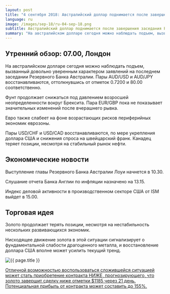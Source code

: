 ```yaml
---
layout: post
title: "4 сентября 2018: Австралийский доллар поднимается после завершения заседания РБА"
language: ru
image: /images/sep-18/ru-04-sep-18.png
subtitle: Австралийский доллар поднимается после завершения заседания РБА
summary: "На австралийском долларе сегодня можно наблюдать подъем, вызванный довольно уверенным характером заявлений на последнем заседании Резервного Банка Австралии"
---
```

## Утренний обзор: 07.00, Лондон
 
На австралийском долларе сегодня можно наблюдать подъем, вызванный довольно уверенным характером заявлений на последнем заседании Резервного Банка Австралии. Пары AUD/USD и AUD/JPY восстанавливаются, оттолкнувшись от отметок 0.7200 и 80.00 соответственно.

Фунт продолжает снижаться под давлением возросшей неопределенности вокруг Брексита. Пара EUR/GBP пока не показывает значительных изменений после вчерашнего рывка.

Евро также слабеет на фоне возрастающих рисков периферийных экономик еврозоны.

Пары USD/CHF и USD/CAD восстанавливаются, по мере укрепления доллара США и снижения спроса на швейцарский франк. Канадец теряет позиции, несмотря на стабильный рынок нефти.
 
## Экономические новости
 
Выступление главы Резервного Банка Австралии Лоуи начнется в 10.30.

Слушание отчета Банка Англии по инфляции назначено на 13.15.

Индекс деловой активности в производственном секторе США от ISM выйдет в 15.00.
 
## Торговая идея
 
Золото продолжает терять позиции, несмотря на нестабильность нескольких развивающихся экономик. 

Нисходящее движение золота в этой ситуации сигнализирует о фундаментальной слабости драгоценного металла, и восстановление доллара США вполне может усилить текущий тренд.

<img src="{{ site.url }}/images/sep-18/ru-04-sep-18.png" alt="{{ page.title }}"  title="{{ page.title }}">

<a href="%LINK%%?currency=USD&market=commodities&underlying=frxXAUUSD&formname=higherlower&duration_amount=21&duration_units=d&amount=10&amount_type=stake&expiry_type=duration&barrier=1185" target="_blank" rel="noopener noreferrer nofollow">Отличной возможностью воспользоваться сложившейся ситуацией может стать приобретение контракта НИЖЕ, прогнозирующего, что золото завершит сделку ниже отметки $1185 через 21 день. Потенциальная прибыль от контракта может составить до 155%.</a>
